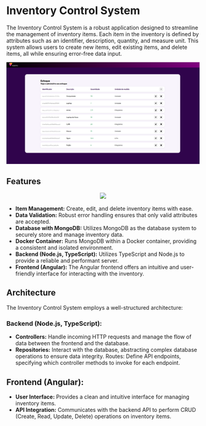 # Inventory Control System

The Inventory Control System is a robust application designed to streamline the management of inventory items. Each item in the inventory is defined by attributes such as an identifier, description, quantity, and measure unit. This system allows users to create new items, edit existing items, and delete items, all while ensuring error-free data input.

![Main page](./docs/main-page.png)

## Features

<p align="center">
  <a href="https://skillicons.dev">
    <img src="https://skillicons.dev/icons?i=typescript,angular,nodejs,mongodb,docker" />
  </a>
</p>

- **Item Management:** Create, edit, and delete inventory items with ease.
- **Data Validation:** Robust error handling ensures that only valid attributes are accepted.
- **Database with MongoDB:** Utilizes MongoDB as the database system to securely store and manage inventory data.
- **Docker Container:** Runs MongoDB within a Docker container, providing a consistent and isolated environment.
- **Backend (Node.js, TypeScript):** Utilizes TypeScript and Node.js to provide a reliable and performant server.
- **Frontend (Angular):** The Angular frontend offers an intuitive and user-friendly interface for interacting with the inventory.

## Architecture

The Inventory Control System employs a well-structured architecture:

### Backend (Node.js, TypeScript):

- **Controllers:** Handle incoming HTTP requests and manage the flow of data between the frontend and the database.
- **Repositories:** Interact with the database, abstracting complex database operations to ensure data integrity.
  Routes: Define API endpoints, specifying which controller methods to invoke for each endpoint.

## Frontend (Angular):

- **User Interface:** Provides a clean and intuitive interface for managing inventory items.
- **API Integration:** Communicates with the backend API to perform CRUD (Create, Read, Update, Delete) operations on inventory items.
